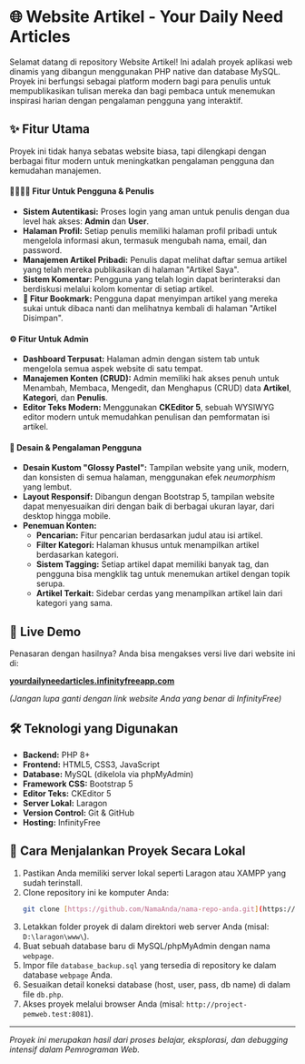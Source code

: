 # 🌐 Website Artikel - Your Daily Need Articles

Selamat datang di repository Website Artikel! Ini adalah proyek aplikasi web dinamis yang dibangun menggunakan PHP native dan database MySQL. Proyek ini berfungsi sebagai platform modern bagi para penulis untuk mempublikasikan tulisan mereka dan bagi pembaca untuk menemukan inspirasi harian dengan pengalaman pengguna yang interaktif.

## ✨ Fitur Utama

Proyek ini tidak hanya sebatas website biasa, tapi dilengkapi dengan berbagai fitur modern untuk meningkatkan pengalaman pengguna dan kemudahan manajemen.

#### 👨‍👩‍👧‍👦 Fitur Untuk Pengguna & Penulis
* **Sistem Autentikasi:** Proses login yang aman untuk penulis dengan dua level hak akses: **Admin** dan **User**.
* **Halaman Profil:** Setiap penulis memiliki halaman profil pribadi untuk mengelola informasi akun, termasuk mengubah nama, email, dan password.
* **Manajemen Artikel Pribadi:** Penulis dapat melihat daftar semua artikel yang telah mereka publikasikan di halaman "Artikel Saya".
* **Sistem Komentar:** Pengguna yang telah login dapat berinteraksi dan berdiskusi melalui kolom komentar di setiap artikel.
* **🔖 Fitur Bookmark:** Pengguna dapat menyimpan artikel yang mereka sukai untuk dibaca nanti dan melihatnya kembali di halaman "Artikel Disimpan".

#### ⚙️ Fitur Untuk Admin
* **Dashboard Terpusat:** Halaman admin dengan sistem tab untuk mengelola semua aspek website di satu tempat.
* **Manajemen Konten (CRUD):** Admin memiliki hak akses penuh untuk Menambah, Membaca, Mengedit, dan Menghapus (CRUD) data **Artikel**, **Kategori**, dan **Penulis**.
* **Editor Teks Modern:** Menggunakan **CKEditor 5**, sebuah WYSIWYG editor modern untuk memudahkan penulisan dan pemformatan isi artikel.

#### 🎨 Desain & Pengalaman Pengguna
* **Desain Kustom "Glossy Pastel":** Tampilan website yang unik, modern, dan konsisten di semua halaman, menggunakan efek *neumorphism* yang lembut.
* **Layout Responsif:** Dibangun dengan Bootstrap 5, tampilan website dapat menyesuaikan diri dengan baik di berbagai ukuran layar, dari desktop hingga mobile.
* **Penemuan Konten:**
    * **Pencarian:** Fitur pencarian berdasarkan judul atau isi artikel.
    * **Filter Kategori:** Halaman khusus untuk menampilkan artikel berdasarkan kategori.
    * **Sistem Tagging:** Setiap artikel dapat memiliki banyak tag, dan pengguna bisa mengklik tag untuk menemukan artikel dengan topik serupa.
    * **Artikel Terkait:** Sidebar cerdas yang menampilkan artikel lain dari kategori yang sama.

## 🚀 Live Demo

Penasaran dengan hasilnya? Anda bisa mengakses versi live dari website ini di:

**[yourdailyneedarticles.infinityfreeapp.com](http://yourdailyneedarticles.infinityfreeapp.com/)**

_(Jangan lupa ganti dengan link website Anda yang benar di InfinityFree)_

## 🛠️ Teknologi yang Digunakan

* **Backend:** PHP 8+
* **Frontend:** HTML5, CSS3, JavaScript
* **Database:** MySQL (dikelola via phpMyAdmin)
* **Framework CSS:** Bootstrap 5
* **Editor Teks:** CKEditor 5
* **Server Lokal:** Laragon
* **Version Control:** Git & GitHub
* **Hosting:** InfinityFree

## 📖 Cara Menjalankan Proyek Secara Lokal

1.  Pastikan Anda memiliki server lokal seperti Laragon atau XAMPP yang sudah terinstall.
2.  Clone repository ini ke komputer Anda:
    ```bash
    git clone [https://github.com/NamaAnda/nama-repo-anda.git](https://github.com/NamaAnda/nama-repo-anda.git)
    ```
3.  Letakkan folder proyek di dalam direktori web server Anda (misal: `D:\laragon\www\`).
4.  Buat sebuah database baru di MySQL/phpMyAdmin dengan nama `webpage`.
5.  Impor file `database_backup.sql` yang tersedia di repository ke dalam database `webpage` Anda.
6.  Sesuaikan detail koneksi database (host, user, pass, db name) di dalam file `db.php`.
7.  Akses proyek melalui browser Anda (misal: `http://project-pemweb.test:8081`).

---
_Proyek ini merupakan hasil dari proses belajar, eksplorasi, dan debugging intensif dalam Pemrograman Web._
